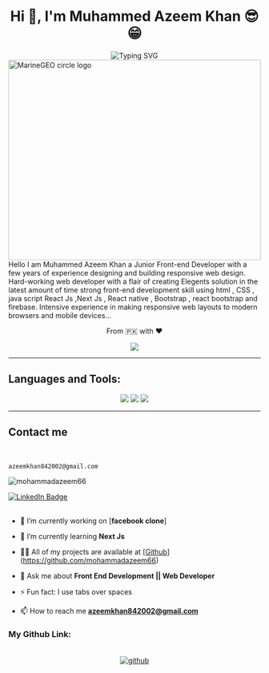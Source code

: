 <h1 align="center">Hi 👋, I'm Muhammed Azeem Khan 😎😁</h1>
<div align='center'><img align="center" src="https://readme-typing-svg.herokuapp.com?font=Fira+Code&weight=600&size=24&duration=3500&pause=500&color=151CF7&center=true&vCenter=true&width=435&lines=Web+Developer+;App+Developer+;" alt="Typing SVG" /></div>
<img src="http://studiopixel.in/wp-content/uploads/2017/11/senior-front-end-developer-openings-1.gif" alt="MarineGEO circle logo" width="100%" height="400px" align="center">
 Hello I am Muhammed Azeem Khan a Junior Front-end Developer
 with a few years of experience designing and building
 responsive web design.
 Hard-working web developer with a flair of creating Elegents
 solution in the latest amount of time
 strong front-end development skill using html , CSS , java script
  React Js ,Next Js , React native ,  Bootstrap  , react bootstrap and firebase.
 Intensive experience in making responsive web layouts to modern
 browsers and mobile devices...




<p align='center'>From 🇵🇰 with ❤️</p>
<p align='center'>
<img align='center' src='https://en1g1m3zkq5j0aw.m.pipedream.net'/>
</p>

<hr>

<h2 align="left">Languages and Tools:</h2>

<p align='center'>
    <img src="https://skillicons.dev/icons?i=git,github,html,css,js,bootstrap,c,Java" />
  <img src="https://skillicons.dev/icons?i=react,react native"/>
   <img src="https://skillicons.dev/icons?i=firebase"/>
</p>

<hr>

<h2 align="left">Contact me</h2>

<p align="center">
</br>
 
```
azeemkhan842002@gmail.com
```

</p>


</div>

<p align="left"> <img src="https://komarev.com/ghpvc/?username=mohammadazeem66&label=Profile%20views&color=0e75b6&style=flat" alt="mohammadazeem66" /> </p>
  <a href="https://www.linkedin.com/in/mohammadazeem66-2859bb268/">
    <img src="https://img.shields.io/badge/LinkedIn-blue?style=for-the-badge&logo=linkedin&logoColor=white" alt="LinkedIn Badge"/>
  </a>
<br>
<br>


- 🔭 I’m currently working on [**facebook clone**]

- 🌱 I’m currently learning **Next Js**

- 👨‍💻 All of my projects are available at [[Github](https://github.com/muhammed-hasaan)](https://github.com/mohammadazeem66)

- 💬 Ask me about **Front End Development || Web Developer**

- ⚡ Fun fact: I use tabs over spaces

- 📫 How to reach me **azeemkhan842002@gmail.com**
  



### My Github Link:



<br/>
<div align="center">
<a href="[https://github.com/muhammed-hasaan](https://github.com/mohammadazeem66?tab=repositories)" target="_blank">
<img src=https://img.shields.io/badge/github-%2324292e.svg?&style=for-the-badge&logo=github&logoColor=white alt=github  />
</a>
</div>
<br/>  
